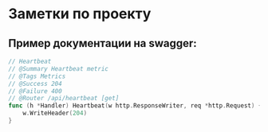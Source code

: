 # Заметки по проекту

## Пример документации на swagger:

```go
// Heartbeat
// @Summary Heartbeat metric
// @Tags Metrics
// @Success 204
// @Failure 400
// @Router /api/heartbeat [get]
func (h *Handler) Heartbeat(w http.ResponseWriter, req *http.Request) {
	w.WriteHeader(204)
}
```